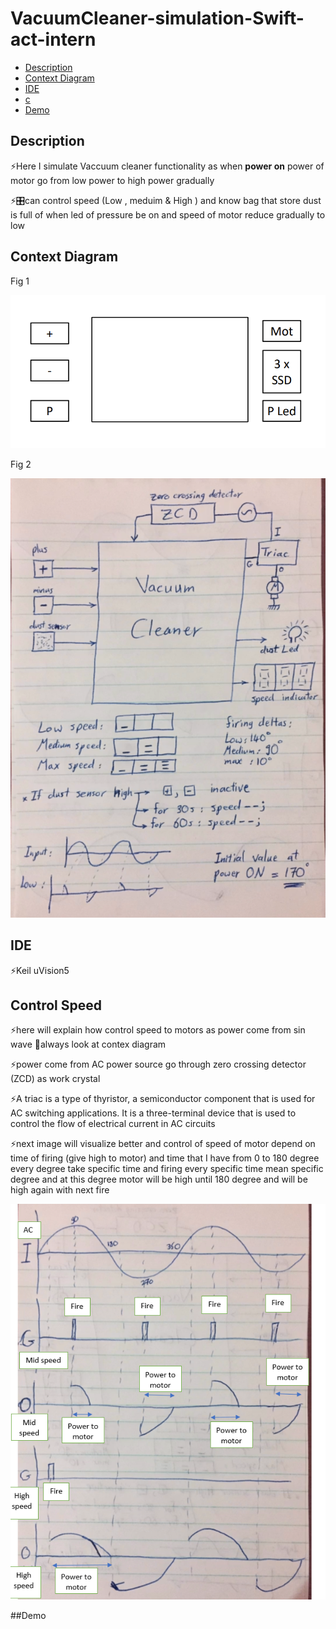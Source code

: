 # VacuumCleaner-simulation-Swift-act-intern
- [Description](#Description)
- [Context Diagram](#Context-Diagram)
- [IDE](#IDE)
- [c](#Control-Speed)
- [Demo](#Demo)

## Description
<p>⚡Here I simulate Vaccuum cleaner functionality as when <strong>power on</strong> power of motor go from low power to high power gradually </p>
<p>⚡🎛can control speed (Low  , meduim & High ) and know bag that store dust is full of when led of pressure be on and speed of motor reduce gradually to low </p>

## Context Diagram
<p align="center" >
  <p> Fig 1</p>
  <img src="https://github.com/HESHAM47GAMAL/VacuumCleaner-simulation-Swift-act-intern/blob/main/img/Context%20Diagram.png">
  <p> Fig 2</p>
  <img src="https://github.com/HESHAM47GAMAL/VacuumCleaner-simulation-Swift-act-intern/blob/main/img/flow.png" />
  </p>
  
 ## IDE 
 <p> ⚡Keil uVision5 </p>
 
 ## Control Speed
 <p> ⚡here will explain how control speed to motors as power come from sin wave 👀always look at contex diagram <p/>
 <p> ⚡power come from AC power source go through zero crossing detector (ZCD) as work crystal </p>
 <p> ⚡A triac is a type of thyristor, a semiconductor component that is used for AC switching applications. It is a three-terminal device that is used to control the flow of electrical current in AC circuits</p>
 <p> ⚡next image will visualize better and control of speed of motor depend on time of firing (give high to motor) and time that I have from 0 to 180 degree every degree take specific time and firing every specific time mean specific degree and at this degree motor will be high until 180 degree and will be high again with next fire </p>
 <p>
  <img src="https://github.com/HESHAM47GAMAL/VacuumCleaner-simulation-Swift-act-intern/blob/main/img/control_speed_to%20_motor.png" />
</p>
 
 
 
 ##Demo 
 <p>  </p>

